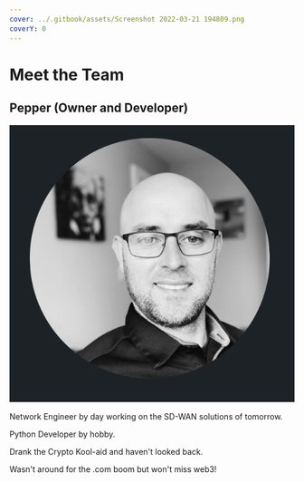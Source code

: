```yaml
---
cover: ../.gitbook/assets/Screenshot 2022-03-21 194809.png
coverY: 0
---
```


# Meet the Team

## Pepper (Owner and Developer)

![](<../.gitbook/assets/image (6) (1) (1).png>)

Network Engineer by day working on the SD-WAN solutions of tomorrow.

Python Developer by hobby.

Drank the Crypto Kool-aid and haven't looked back.&#x20;

Wasn't around for the .com boom but won't miss web3!&#x20;

